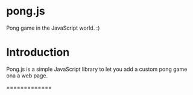 pong.js
==============
Pong game in the JavaScript world. :)



Introduction
=============
Pong.js is a simple JavaScript library to let you add a custom pong game ona a web page.



=============
